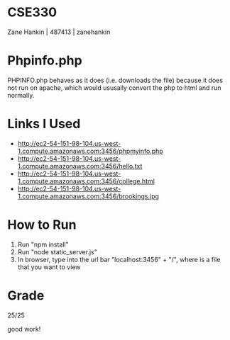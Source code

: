 # CSE330

Zane Hankin | 487413 | zanehankin

# Phpinfo.php

PHPINFO.php behaves as it does (i.e. downloads the file) because it does not run on apache, which would ususally convert the php to html and run normally.  

# Links I Used
- http://ec2-54-151-98-104.us-west-1.compute.amazonaws.com:3456/phpmyinfo.php
- http://ec2-54-151-98-104.us-west-1.compute.amazonaws.com:3456/hello.txt
- http://ec2-54-151-98-104.us-west-1.compute.amazonaws.com:3456/college.html
- http://ec2-54-151-98-104.us-west-1.compute.amazonaws.com:3456/brookings.jpg

# How to Run
<ol>
  <li>Run "npm install" </li>
  <li>Run "node static_server.js" </li>
  <li> In browser, type into the url bar "localhost:3456" + "/<filename>", where <filename> is a file that you want to view </li>
</ol>

    
# Grade
    
25/25
    
good work!
